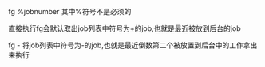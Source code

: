 

fg %jobnumber  其中%符号不是必须的

直接执行fg会默认取出job列表中符号为+的job,也就是最近被放到后台的job

fg - 将job列表中符号为-的job,也就是最近倒数第二个被放置到后台中的工作拿出来执行





